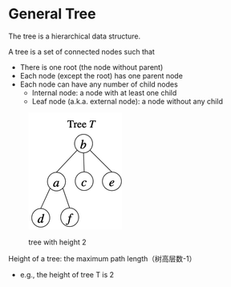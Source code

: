 # General Tree

The tree is a hierarchical data structure.&#x20;

A tree is a set of connected nodes such that

* There is one root (the node without parent)
* Each node (except the root) has one parent node
* Each node can have any number of child nodes
  * Internal node: a node with at least one child
  * Leaf node (a.k.a. external node): a node without any child

<figure><img src="../../../.gitbook/assets/image (2) (1).png" alt=""><figcaption><p>tree with height 2</p></figcaption></figure>

Height of a tree: the maximum path length（树高层数-1）

* e.g., the height of tree T is 2
